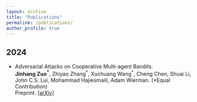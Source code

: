 ```yaml
---
layout: archive
title: "Publications"
permalink: /publications/
author_profile: true
---
```


2024
------
- Adversarial Attacks on Cooperative Multi-agent Bandits.  
**Jinhang Zuo<sup>\*</sup>**, Zhiyao Zhang<sup>\*</sup>, Xuchuang Wang<sup>\*</sup>, Cheng Chen, Shuai Li, John C.S. Lui, Mohammad Hajiesmaili, Adam Wierman. (*Equal Contribution)  
Preprint. [[arXiv]](https://arxiv.org/abs/2311.01698)

